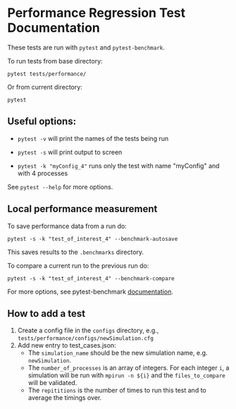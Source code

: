 # Performance Regression Test Documentation

These tests are run with `pytest` and `pytest-benchmark`.

To run tests from base directory:
```
pytest tests/performance/
```
Or from current directory:
```
pytest
```

## Useful options:

- `pytest -v` will print the names of the tests being run

- `pytest -s` will print output to screen

- `pytest -k "myConfig_4"` runs only the test with name "myConfig" and with 4 processes

See `pytest --help` for more options.

## Local performance measurement
To save performance data from a run do:
```
pytest -s -k "test_of_interest_4" --benchmark-autosave
```
This saves results to the `.benchmarks` directory.

To compare a current run to the previous run do:
```
pytest -s -k "test_of_interest_4" --benchmark-compare
```

For more options, see pytest-benchmark [documentation](https://pytest-benchmark.readthedocs.io/en/stable/comparing.html).

## How to add a test

1. Create a config file in the `configs` directory, e.g., `tests/performance/configs/newSimulation.cfg`
2. Add new entry to test_cases.json:
    - The `simulation_name` should be the new simulation name, e.g. `newSimulation`.
    - The `number_of_processes` is an array of integers. For each integer `i`, a simulation will be run with `mpirun -n ${i}` and the `files_to_compare` will be validated.
    - The `repititions` is the number of times to run this test and to average the timings over.
